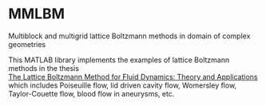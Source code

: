 # MMLBM
Multiblock and multigrid lattice Boltzmann methods in domain of complex geometries

This MATLAB library implements the examples of lattice Boltzmann methods in the thesis <br/>
[The Lattice Boltzmann Method for Fluid Dynamics: Theory and Applications](https://github.com/cpempire/MMLBM/tree/master/thesis)
<br/>
which includes Poiseuille flow, lid driven cavity flow, Womersley flow, Taylor-Couette flow, blood flow in aneurysms, etc.
